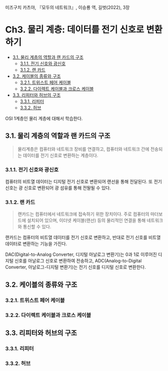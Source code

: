 미즈구치 카츠야, 『모두의 네트워크』, 이승룡 역, 길벗(2022), 3장

# Ch3. 물리 계층: 데이터를 전기 신호로 변환하기 <!-- omit in toc -->

- [3.1. 물리 계층의 역할과 랜 카드의 구조](#31-물리-계층의-역할과-랜-카드의-구조)
  - [3.1.1. 전기 신호와 광신호](#311-전기-신호와-광신호)
  - [3.1.2. 랜 카드](#312-랜-카드)
- [3.2. 케이블의 종류와 구조](#32-케이블의-종류와-구조)
  - [3.2.1. 트위스트 페어 케이블](#321-트위스트-페어-케이블)
  - [3.2.2. 다이렉트 케이블과 크로스 케이블](#322-다이렉트-케이블과-크로스-케이블)
- [3.3. 리피터와 허브의 구조](#33-리피터와-허브의-구조)
  - [3.3.1. 리피터](#331-리피터)
  - [3.3.2. 허브](#332-허브)

OSI 1계층인 물리 계층에 대해서 학습한다.

## 3.1. 물리 계층의 역할과 랜 카드의 구조

> 물리계층은 컴퓨터와 네트워크 장비를 연결하고, 컴퓨터와 네트워크 간에 전송되는 데이터를 전기 신호로 변환하는 계층이다.

### 3.1.1. 전기 신호와 광신호

컴퓨터의 비트열 데이터는 디지털 전기 신호로 변환되어 랜선을 통해 전달된다. 또 전기 신호는 광 신호로 변환되어 광 섬유를 통해 전돨될 수 있다.

### 3.1.2. 랜 카드

> 랜카드는 컴퓨터에서 네트워크에 접속하기 위한 장치이다. 주로 컴퓨터의 마더보드에 설치되어 있으며, 이더넷 케이블(랜선) 등의 물리적인 연결을 통해 네트워크와 통신할 수 있다.

랜카드는 컴퓨터의 비트열 데이터를 전기 신호로 변환하고, 반대로 전기 신호를 비트열 데이터로 변환하는 기능을 가진다.

DAC(Digital-to-Analog Converter, 디지털 아날로그 변환기)는 0과 1로 이루어진 디지털 신호를 아날로그 신호로 변환하여 전송하고, ADC(Analog-to-Digital Converter, 아날로그-디지털 변환기)는 전기 신호를 디지털 신호로 변환한다.

## 3.2. 케이블의 종류와 구조

### 3.2.1. 트위스트 페어 케이블

### 3.2.2. 다이렉트 케이블과 크로스 케이블

## 3.3. 리피터와 허브의 구조

### 3.3.1. 리피터

### 3.3.2. 허브
